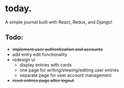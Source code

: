 # today.
A simple journal built with React, Redux, and Django!

## Todo: 
- ~~implement user authentication and accounts~~
- add entry edit functionality 
- redesign ui
  - display entries with cards
  - one page for writing/viewing/editing user entries
  - separate page for user account management
- ~~reset entries page after logout~~
